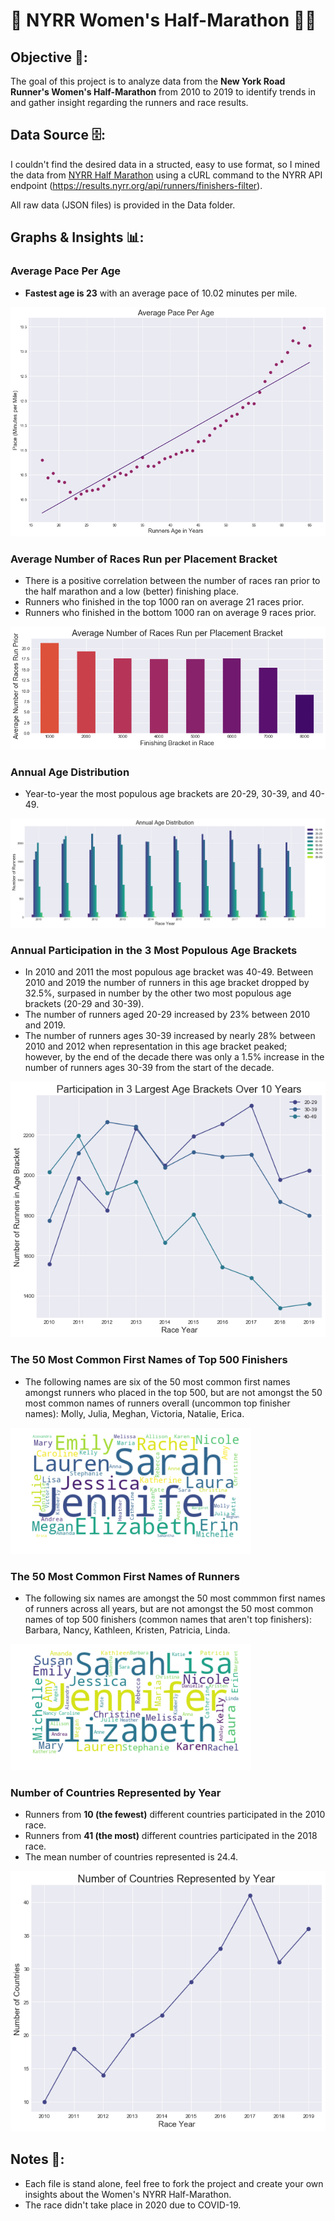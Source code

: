 # 🗽 NYRR Women's Half-Marathon 🏃‍♀️
## Objective 🎯:
The goal of this project is to analyze data from the **New York Road Runner's Women's Half-Marathon** from 2010 to 2019 to identify trends in and gather insight regarding the runners and race results. 

## Data Source 🗄:
I couldn't find the desired data in a structed, easy to use format, so I mined the data from 
[NYRR Half Marathon](https://results.nyrr.org/event/b00425/finishers) using a cURL command to the NYRR API endpoint (https://results.nyrr.org/api/runners/finishers-filter).

All raw data (JSON files) is provided in the Data folder.

## Graphs & Insights 📊:

### Average Pace Per Age   

- **Fastest age is 23** with an average pace of 10.02 minutes per mile.

![Average Pace per Age](./Images/PacePerAge.png)

### Average Number of Races Run per Placement Bracket

- There is a positive correlation between the number of races ran prior to the half marathon and a low (better) finishing place.
- Runners who finished in the top 1000 ran on average 21 races prior. 
- Runners who finished in the bottom 1000 ran on average 9 races prior.

![Average Number of Races Run Prior by Finishing Bracket](./Images/RacesRunPrior.png)

### Annual Age Distribution

- Year-to-year the most populous age brackets are 20-29, 30-39, and 40-49.

![Age Distribution by Year](./Images/AgeDistribution.png)

### Annual Participation in the 3 Most Populous Age Brackets 

 - In 2010 and 2011 the most populous age bracket was 40-49. Between 2010 and 2019 the number of runners in this age bracket dropped by 32.5%, surpased in number by the other two most populous age brackets (20-29 and 30-39). 
- The number of runners aged 20-29 increased by 23% between 2010 and 2019.
- The number of runners ages 30-39 increased by nearly 28% between 2010 and 2012 when representation in this age bracket peaked; however, by the end of the decade there was only a 1.5% increase in the number of runners ages 30-39 from the start of the decade.

![Largest Age Bracket Sizes Over Years](./Images/AgeBracketTrends.png)

### The 50 Most Common First Names of Top 500 Finishers 

- The following names are six of the 50 most common first names amongst runners who placed in the top 500, but are not amongst the 50 most common names of runners overall (uncommon top finisher names): Molly, Julia, Meghan, Victoria, Natalie, Erica.

![Common Top Finisher Names](./Images/TopFinisherNames.png)

### The 50 Most Common First Names of Runners 

- The following six names are amongst the 50 most commmon first names of runners across all years, but are not amongst the 50 most common names of top 500 finishers (common names that aren't top finishers): Barbara, Nancy, Kathleen, Kristen, Patricia, Linda.

![Most Common First Names](./Images/CommonNames.png)

### Number of Countries Represented by Year

- Runners from **10 (the fewest)** different countries participated in the 2010 race.
- Runners from **41 (the most)** different countries participated in the 2018 race.
- The mean number of countries represented is 24.4.

![Number of Countries Represented Annually](./Images/CountryRepByYear.png)

## Notes 📝:
- Each file is stand alone, feel free to fork the project and create your own insights about the Women's NYRR Half-Marathon.
- The race didn't take place in 2020 due to COVID-19.

